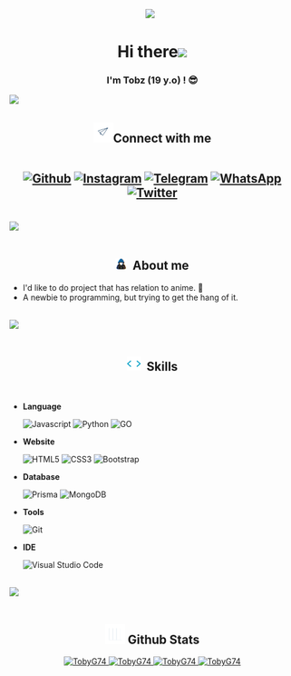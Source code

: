 <p align='center'><a href="https://github.com/TobyG74"><img height="200" src="https://avatars.githubusercontent.com/u/32604979?v=4"></a>&nbsp;&nbsp;</p>

<h1 align="center"><b>Hi there</b><img src="https://media.giphy.com/media/hvRJCLFzcasrR4ia7z/giphy.gif" width="35"></h1>

<h3 align="center">I'm <b>Tobz</b> (19 y.o) ! 😎</h3>

<img src="https://user-images.githubusercontent.com/73097560/115834477-dbab4500-a447-11eb-908a-139a6edaec5c.gif"><br>

<h2 align="center"><img src="assets/contact_me.gif" width="35px"/><b>Connect with me</b>
   
<br>
<br>

<a href="https://github.com/TobyG74" target="_blank"><img src="https://img.shields.io/badge/github-%23121011.svg?style=for-the-badge&logo=github&logoColor=white" alt="Github"/></a>
<a href="https://instagram.com/ini.tobz" target="_blank"><img src="https://img.shields.io/badge/instagram-%2397169e.svg?style=for-the-badge&logo=instagram&logoColor=white" alt="Instagram"/></a>
<a href="https://t.me/@itztobz" target="_blank"><img src="https://img.shields.io/badge/telegram-%23184ccc.svg?style=for-the-badge&logo=telegram&logoColor=white" alt="Telegram"/></a>
<a href="https://wa.me/6281311850715" target="_blank"><img src="https://img.shields.io/badge/whatsapp-%2317ad1e.svg?style=for-the-badge&logo=whatsapp&logoColor=white" alt="WhatsApp"/></a>
<a href="https://twitter.com/tobz2k19" target="_blank"><img src="https://img.shields.io/badge/twitter-%232a65f7.svg?style=for-the-badge&logo=twitter&logoColor=white" alt="Twitter"/></a>

</h2>

<br><img src="https://user-images.githubusercontent.com/73097560/115834477-dbab4500-a447-11eb-908a-139a6edaec5c.gif"><br><br>

<h2 align="center"><img src="assets/about_me.gif" width="20px">&nbsp;&nbsp;<b>About me</b></h2>

- I'd like to do project that has relation to anime. 👻
- A newbie to programming, but trying to get the hang of it.

<br><img src="https://user-images.githubusercontent.com/73097560/115834477-dbab4500-a447-11eb-908a-139a6edaec5c.gif"><br><br>

<h2 align="center"><img src="assets/skills.gif" width="25px">&nbsp;&nbsp;<b>Skills</b></h2>

<br>

- **Language**

   ![Javascript](https://img.shields.io/badge/JavaScript-323330?style=for-the-badge&logo=javascript&logoColor=F7DF1E)
   ![Python](https://img.shields.io/badge/Python-FFD43B?style=for-the-badge&logo=python&logoColor=blue)
   ![GO](https://img.shields.io/badge/Go-00ADD8?style=for-the-badge&logo=go&logoColor=white)

- **Website**

   ![HTML5](https://img.shields.io/badge/HTML5-E34F26?style=for-the-badge&logo=html5&logoColor=white)
   ![CSS3](https://img.shields.io/badge/CSS3-1572B6?style=for-the-badge&logo=css3&logoColor=white)
   ![Bootstrap](https://img.shields.io/badge/Bootstrap-563D7C?style=for-the-badge&logo=bootstrap&logoColor=white)

- **Database**

   ![Prisma](https://img.shields.io/badge/Prisma-0b0045?style=for-the-badge&logo=prisma&logoColor=white)
   ![MongoDB](https://img.shields.io/badge/MongoDB-2e2d2b?style=for-the-badge&logo=mongodb&logoColor=green)

- **Tools**

   ![Git](https://img.shields.io/badge/git-%23F05033.svg?style=for-the-badge&logo=git&logoColor=white)

- **IDE**

   ![Visual Studio Code](https://img.shields.io/badge/Visual%20Studio%20Code-0078d7.svg?style=for-the-badge&logo=visual-studio-code&logoColor=white)

<br><img src="https://user-images.githubusercontent.com/73097560/115834477-dbab4500-a447-11eb-908a-139a6edaec5c.gif"><br><br>

<h2 align="center"><img src="assets/stats.gif" width="35px"/><b> Github Stats </b></h2>

<div align="center">
   <a href="https://github.com/TobyG74/">
     <img src="https://github-readme-stats.vercel.app/api?username=TobyG74&&include_all_commits=true&count_private=true&show_icons=true&theme=synthwave&hide_border=true" width="450" alt="TobyG74"/>
     <img src="https://github-readme-streak-stats.herokuapp.com/?user=TobyG74&theme=synthwave&hide_border=true&date_format=j%20M[%20Y]" width="450" alt="TobyG74"/>
     <img src="https://github-readme-stats.vercel.app/api/top-langs/?username=TobyG74&layout=compact&theme=synthwave" width="450"  alt="TobyG74"/>
     <img src="https://github-profile-trophy.vercel.app/?username=TobyG74&title=MultipleLang,Stars,Followers,Issues,Commits,Puller&row=2&column=3&layout=compact&theme=synthwave&no-frame=true&no-bg=true" width="450" alt="TobyG74"/>
   </a>
</div>
